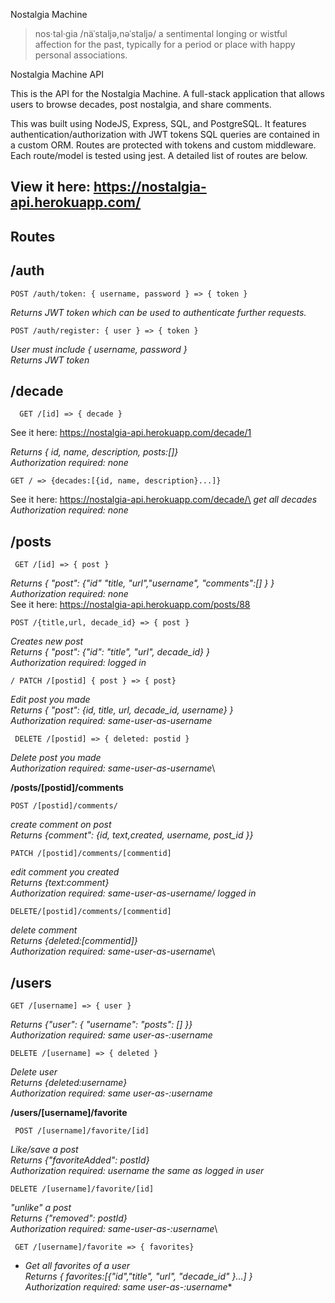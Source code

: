 Nostalgia Machine

> nos·tal·gia /näˈstaljə,nəˈstaljə/ a sentimental longing or wistful affection for the past, typically for a period or place with happy personal associations.

Nostalgia Machine API

This is the API for the Nostalgia Machine. A full-stack application that allows users to browse decades, post nostalgia, and share comments. 

This was built using NodeJS, Express, SQL, and PostgreSQL.  It features authentication/authorization with JWT tokens
SQL queries are contained in a custom ORM. Routes are protected with tokens and custom middleware. Each route/model is tested using jest. A detailed list of routes are below.
## View it here: https://nostalgia-api.herokuapp.com/

## Routes

## **/auth**

    POST /auth/token: { username, password } => { token }

 *Returns JWT token which can be used to authenticate further requests.*

    POST /auth/register: { user } => { token }

 *User must include { username, password }\
 Returns JWT token* 


## **/decade**

      GET /[id] => { decade }
See it here: https://nostalgia-api.herokuapp.com/decade/1

 *Returns { id, name, description, posts:[]}*\
	*Authorization required: none*

  

    GET / => {decades:[{id, name, description}...]}
See it here: https://nostalgia-api.herokuapp.com/decade/\
*get all decades\
Authorization required: none*

## **/posts**

     GET /[id] => { post }
*Returns { "post": {"id" "title, "url","username", "comments":[]
} }\
 Authorization required: none*\
See it here: https://nostalgia-api.herokuapp.com/posts/88

 

    POST /{title,url, decade_id} => { post }
  *Creates new post  \
 Returns { "post": {"id": "title", "url", decade_id} }*\
*Authorization required: logged in*

    / PATCH /[postid] { post } => { post}
*Edit post you made*\
*Returns { "post": {id, title, url, decade_id, username} }\
Authorization required: same-user-as-username*

     DELETE /[postid] => { deleted: postid }
*Delete post you made*\
*Authorization required: same-user-as-username*\

**/posts/[postid]/comments**

    POST /[postid]/comments/

*create comment on post*\
*Returns {comment": {id,
text,created, username, post_id
}}*

    PATCH /[postid]/comments/[commentid]

*edit comment you created*\
*Returns {text:comment}*\
*Authorization required: same-user-as-username/
 logged in*

    DELETE/[postid]/comments/[commentid]
*delete comment\
Returns {deleted:[commentid]}\
Authorization required: same-user-as-username*\

## **/users**

    GET /[username] => { user }
*Returns {"user": { "username": "posts": [] }}\
Authorization required: same user-as-:username*


    DELETE /[username] => { deleted }
    
*Delete user\
Returns {deleted:username}\
Authorization required: same user-as-:username*

**/users/[username]/favorite**

     POST /[username]/favorite/[id]
*Like/save a post\
Returns {"favoriteAdded": postId}\
 Authorization required: username the same as logged in user*

    DELETE /[username]/favorite/[id]
*"unlike" a post\
*Returns {"removed": postId}*\
Authorization required: same-user-as-:username*\

     GET /[username]/favorite => { favorites}

 - *Get all favorites of a user*\
*Returns { favorites:[{"id","title", "url", "decade_id" }...] }*\
*Authorization required: same user-as-:username**


